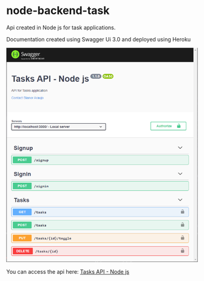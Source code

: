 # node-backend-task

Api created in Node js for task applications.

Documentation created using Swagger Ui 3.0 and deployed using Heroku


![img](https://github.com/BianorAraujo/node-backend-task/blob/master/img/api-docs.png)



You can access the api here: [Tasks API - Node js](https://mobiletasks.herokuapp.com/api-docs)

